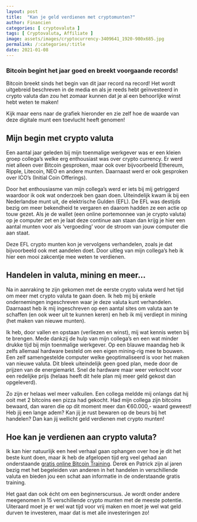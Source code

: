```yaml
---
layout: post
title:  "Kan je geld verdienen met cryptomunten?"
author: Financien
categories: [ cryptovaluta ]
tags: [ Cryptovaluta, Affiliate ]
image: assets/images/cryptocurrency-3409641_1920-980x685.jpg
permalink: /:categories/:title
date: 2021-01-08
---
```


### Bitcoin begint het jaar goed en breekt voorgaande records!

Bitcoin breekt sinds het begin van dit jaar record na record! Het wordt uitgebreid beschreven in de media en als je reeds hebt geïnvesteerd in crypto valuta dan zou het zomaar kunnen dat je al een behoorlijke winst hebt weten te maken!

Kijk maar eens naar de grafiek hieronder en zie zelf hoe de waarde van deze digitale munt een toevlucht heeft genomen!

## Mijn begin met crypto valuta
Een aantal jaar geleden bij mijn toenmalige werkgever was er een kleien groep collega’s welke erg enthousiast was over crypto currency. Er werd niet alleen over Bitcoin gesproken, maar ook over bijvoorbeeld Ethereum, Ripple, Litecoin, NEO en andere munten. Daarnaast werd er ook gesproken over ICO’s (Initial Coin Offerings).

Door het enthousiasme van mijn collega’s werd er iets bij mij getriggerd waardoor ik ook wat onderzoek ben gaan doen. Uiteindelijk kwam ik bij een Nederlandse munt uit, de elektrische Gulden (EFL). De EFL was destijds bezig om meer bekendheid te vergaren en daarom hadden ze een actie op touw gezet. Als je de wallet (een online portemonnee van je crypto valuta) op je computer zet en je laat deze continue aan staan dan krijg je hier een aantal munten voor als ‘vergoeding’ voor de stroom van jouw computer die aan staat.

Deze EFL crypto munten kon je vervolgens verhandelen, zoals je dat bijvoorbeeld ook met aandelen doet. Door uitleg van mijn collega’s heb ik hier een mooi zakcentje mee weten te verdienen.

## Handelen in valuta, mining en meer…
Na in aanraking te zijn gekomen met de eerste crypto valuta werd het tijd om meer met crypto valuta te gaan doen. Ik heb mij bij enkele ondernemingen ingeschreven waar je deze valuta kunt verhandelen. Daarnaast heb ik mij ingeschreven op een aantal sites om valuta aan te schaffen (en ook weer uit te kunnen keren) en heb ik mij verdiept in mining (het maken van nieuwe munten).

Ik heb, door vallen en opstaan (verliezen en winst), mij wat kennis weten bij te brengen. Mede dankzij de hulp van mijn collega’s en een wat minder drukke tijd bij mijn toenmalige werkgever. Op een blauwe maandag heb ik zelfs allemaal hardware besteld om een eigen mining-rig mee te bouwen. Een zelf samengestelde computer welke geoptimaliseerd is voor het maken van nieuwe valuta. Dit bleek uiteindelijk geen goed plan, mede door de prijzen van de energiemarkt. Snel de hardware maar weer verkocht voor een redelijke prijs (helaas heeft dit hele plan mij meer geld gekost dan opgeleverd).

Zo zijn er helaas wel meer valkuilen. Een collega meldde mij onlangs dat hij ooit met 2 bitcoins een pizza had gekocht. Had mijn collega zijn bitcoins bewaard, dan waren die op dit moment meer dan €60.000,- waard geweest! Heb jij een lange adem? Kan jij je rust bewaren op de beurs bij het handelen? Dan kan jij wellicht geld verdienen met crypto munten!

## Hoe kan je verdienen aan crypto valuta?
Ik kan hier natuurlijk een heel verhaal gaan ophangen over hoe je dit het beste kunt doen, maar ik heb de afgelopen tijd erg veel gehad aan onderstaande [gratis online Bitcoin Training][bitcointraining]. Derek en Patrick zijn al jaren bezig met het begeleiden van anderen in het handelen in verschillende valuta en bieden jou een schat aan informatie in de onderstaande gratis training. 

Het gaat dan ook écht om een beginnerscursus. Je wordt onder andere meegenomen in 15 verschillende crypto munten met de meeste potentie. Uiteraard moet je er wel wat tijd voor vrij maken en moet je wel wat geld durven te investeren, maar dat is met alle investeringen zo! 

[bitcointraining]:https://www.paypro.nl/producten/Crypto_Masterclass/68867/86238
